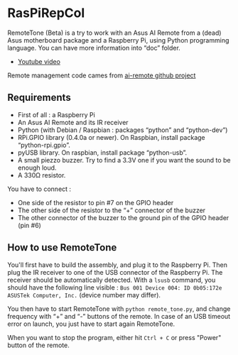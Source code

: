 RasPiRepCol
===========

RemoteTone (Beta) is a try to work with an Asus AI Remote from a (dead) Asus motherboard package and a Raspberry Pi, using Python programming language.
You can have more information into “doc” folder.

* [Youtube video](http://www.youtube.com/watch?v=kc6Tf4Gn1P8)

Remote management code cames from [ai-remote github project](https://github.com/Babar/ai-remote)

Requirements
------------

* First of all : a Raspberry Pi
* An Asus AI Remote and its IR receiver
* Python (with Debian / Raspbian : packages “python” and “python-dev”)
* RPi.GPIO library (0.4.0a or newer). On Raspbian, install package “python-rpi.gpio”.
* pyUSB library. On raspbian, install package “python-usb”.
* A small piezzo buzzer. Try to find a 3.3V one if you want the sound to be enough loud.
* A 330Ω resistor.

You have to connect : 
* One side of the resistor to pin #7 on the GPIO header
* The other side of the resistor to the “+” connector of the buzzer
* The other connector of the buzzer to the ground pin of the GPIO header (pin #6) 

How to use RemoteTone
---------------------

You'll first have to build the assembly, and plug it to the Raspberry Pi. Then plug the IR receiver to one of the USB connector of the Raspberry Pi. The receiver should be automatically detected. With a `lsusb` command, you should have the following line visible : `Bus 001 Device 004: ID 0b05:172e ASUSTek Computer, Inc.` (device number may differ).

You then have to start RemoteTone with `python remote_tone.py`, and change frequency with “+” and “-” buttons of the remote. In case of an USB timeout error on launch, you just have to start again RemoteTone.

When you want to stop the program, either hit `Ctrl + C` or press "Power" button of the remote.
